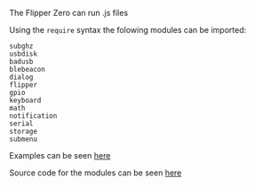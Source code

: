The Flipper Zero can run .js files

Using the `require` syntax the folowing modules can be imported:

```
subghz
usbdisk
badusb
blebeacon
dialog
flipper
gpio
keyboard
math
notification
serial
storage
submenu
```
Examples can be seen [here](https://github.com/Flipper-XFW/Xtreme-Firmware/tree/dev/applications/system/js_app/examples/apps/Scripts)

Source code for the modules can be seen [here](https://github.com/Flipper-XFW/Xtreme-Firmware/tree/dev/applications/system/js_app/modules)
